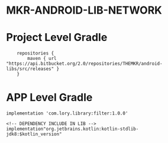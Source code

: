 # MKR-ANDROID-LIB-NETWORK

#	Project Level Gradle
		repositories {
			maven { url "https://api.bitbucket.org/2.0/repositories/THEMKR/android-libs/src/releases" }
		}

#	APP Level Gradle

    implementation 'com.lory.library:filter:1.0.0'

	<!-- DEPENDENCY INCLUDE IN LIB -->
	implementation"org.jetbrains.kotlin:kotlin-stdlib-jdk8:$kotlin_version"
